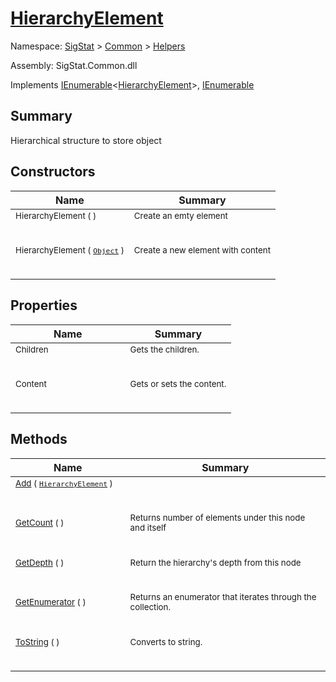 # [HierarchyElement](./HierarchyElement.md)

Namespace: [SigStat]() > [Common](./../README.md) > [Helpers](./README.md)

Assembly: SigStat.Common.dll

Implements [IEnumerable](https://docs.microsoft.com/en-us/dotnet/api/System.Collections.Generic.IEnumerable-1)\<[HierarchyElement](./HierarchyElement.md)>, [IEnumerable](https://docs.microsoft.com/en-us/dotnet/api/System.Collections.IEnumerable)

## Summary
Hierarchical structure to store object

## Constructors

| Name | Summary | 
| --- | --- | 
| <sub>HierarchyElement (  )</sub><p style="line-height: 10%;">&nbsp;&nbsp;&nbsp;&nbsp;&nbsp;&nbsp;&nbsp;&nbsp;&nbsp;&nbsp;&nbsp;&nbsp;&nbsp;&nbsp;&nbsp;&nbsp;&nbsp;&nbsp;&nbsp;&nbsp;&nbsp;&nbsp;&nbsp;&nbsp;&nbsp;&nbsp;&nbsp;&nbsp;&nbsp;&nbsp;&nbsp;&nbsp;&nbsp;&nbsp;&nbsp;&nbsp;&nbsp;&nbsp;&nbsp;</p>| <sub>Create an emty element</sub><p style="line-height: 10%;">&nbsp;</p>| <br>
| <sub>HierarchyElement ( [`Object`](https://docs.microsoft.com/en-us/dotnet/api/System.Object) )</sub><p style="line-height: 10%;">&nbsp;&nbsp;&nbsp;&nbsp;&nbsp;&nbsp;&nbsp;&nbsp;&nbsp;&nbsp;&nbsp;&nbsp;&nbsp;&nbsp;&nbsp;&nbsp;&nbsp;&nbsp;&nbsp;&nbsp;&nbsp;&nbsp;&nbsp;&nbsp;&nbsp;&nbsp;&nbsp;&nbsp;&nbsp;&nbsp;&nbsp;&nbsp;&nbsp;&nbsp;&nbsp;&nbsp;&nbsp;&nbsp;&nbsp;</p>| <sub>Create a new element with content</sub><p style="line-height: 10%;">&nbsp;</p>| <br>


## Properties

| Name | Summary | 
| --- | --- | 
| <sub>Children</sub><p style="line-height: 10%;">&nbsp;&nbsp;&nbsp;&nbsp;&nbsp;&nbsp;&nbsp;&nbsp;&nbsp;&nbsp;&nbsp;&nbsp;&nbsp;&nbsp;&nbsp;&nbsp;&nbsp;&nbsp;&nbsp;&nbsp;&nbsp;&nbsp;&nbsp;&nbsp;&nbsp;&nbsp;&nbsp;&nbsp;&nbsp;&nbsp;&nbsp;&nbsp;&nbsp;&nbsp;&nbsp;&nbsp;&nbsp;&nbsp;&nbsp;</p>| <sub>Gets the children.</sub><p style="line-height: 10%;">&nbsp;</p>| <br>
| <sub>Content</sub><p style="line-height: 10%;">&nbsp;&nbsp;&nbsp;&nbsp;&nbsp;&nbsp;&nbsp;&nbsp;&nbsp;&nbsp;&nbsp;&nbsp;&nbsp;&nbsp;&nbsp;&nbsp;&nbsp;&nbsp;&nbsp;&nbsp;&nbsp;&nbsp;&nbsp;&nbsp;&nbsp;&nbsp;&nbsp;&nbsp;&nbsp;&nbsp;&nbsp;&nbsp;&nbsp;&nbsp;&nbsp;&nbsp;&nbsp;&nbsp;&nbsp;</p>| <sub>Gets or sets the content.</sub><p style="line-height: 10%;">&nbsp;</p>| <br>


## Methods

| Name | Summary | 
| --- | --- | 
| <sub>[Add](./Methods/HierarchyElement-100664053.md) ( [`HierarchyElement`](./HierarchyElement.md) )</sub><p style="line-height: 10%;">&nbsp;&nbsp;&nbsp;&nbsp;&nbsp;&nbsp;&nbsp;&nbsp;&nbsp;&nbsp;&nbsp;&nbsp;&nbsp;&nbsp;&nbsp;&nbsp;&nbsp;&nbsp;&nbsp;&nbsp;&nbsp;&nbsp;&nbsp;&nbsp;&nbsp;&nbsp;&nbsp;&nbsp;&nbsp;&nbsp;&nbsp;&nbsp;&nbsp;&nbsp;&nbsp;&nbsp;&nbsp;&nbsp;&nbsp;</p>| <sub></sub><p style="line-height: 10%;">&nbsp;</p>| <br>
| <sub>[GetCount](./Methods/HierarchyElement-100664055.md) (  )</sub><p style="line-height: 10%;">&nbsp;&nbsp;&nbsp;&nbsp;&nbsp;&nbsp;&nbsp;&nbsp;&nbsp;&nbsp;&nbsp;&nbsp;&nbsp;&nbsp;&nbsp;&nbsp;&nbsp;&nbsp;&nbsp;&nbsp;&nbsp;&nbsp;&nbsp;&nbsp;&nbsp;&nbsp;&nbsp;&nbsp;&nbsp;&nbsp;&nbsp;&nbsp;&nbsp;&nbsp;&nbsp;&nbsp;&nbsp;&nbsp;&nbsp;</p>| <sub>Returns number of elements under this node and itself</sub><p style="line-height: 10%;">&nbsp;</p>| <br>
| <sub>[GetDepth](./Methods/HierarchyElement-100664054.md) (  )</sub><p style="line-height: 10%;">&nbsp;&nbsp;&nbsp;&nbsp;&nbsp;&nbsp;&nbsp;&nbsp;&nbsp;&nbsp;&nbsp;&nbsp;&nbsp;&nbsp;&nbsp;&nbsp;&nbsp;&nbsp;&nbsp;&nbsp;&nbsp;&nbsp;&nbsp;&nbsp;&nbsp;&nbsp;&nbsp;&nbsp;&nbsp;&nbsp;&nbsp;&nbsp;&nbsp;&nbsp;&nbsp;&nbsp;&nbsp;&nbsp;&nbsp;</p>| <sub>Return the hierarchy's depth from this node</sub><p style="line-height: 10%;">&nbsp;</p>| <br>
| <sub>[GetEnumerator](./Methods/HierarchyElement-100664057.md) (  )</sub><p style="line-height: 10%;">&nbsp;&nbsp;&nbsp;&nbsp;&nbsp;&nbsp;&nbsp;&nbsp;&nbsp;&nbsp;&nbsp;&nbsp;&nbsp;&nbsp;&nbsp;&nbsp;&nbsp;&nbsp;&nbsp;&nbsp;&nbsp;&nbsp;&nbsp;&nbsp;&nbsp;&nbsp;&nbsp;&nbsp;&nbsp;&nbsp;&nbsp;&nbsp;&nbsp;&nbsp;&nbsp;&nbsp;&nbsp;&nbsp;&nbsp;</p>| <sub>Returns an enumerator that iterates through the collection.</sub><p style="line-height: 10%;">&nbsp;</p>| <br>
| <sub>[ToString](./Methods/HierarchyElement-100664056.md) (  )</sub><p style="line-height: 10%;">&nbsp;&nbsp;&nbsp;&nbsp;&nbsp;&nbsp;&nbsp;&nbsp;&nbsp;&nbsp;&nbsp;&nbsp;&nbsp;&nbsp;&nbsp;&nbsp;&nbsp;&nbsp;&nbsp;&nbsp;&nbsp;&nbsp;&nbsp;&nbsp;&nbsp;&nbsp;&nbsp;&nbsp;&nbsp;&nbsp;&nbsp;&nbsp;&nbsp;&nbsp;&nbsp;&nbsp;&nbsp;&nbsp;&nbsp;</p>| <sub>Converts to string.</sub><p style="line-height: 10%;">&nbsp;</p>| <br>


